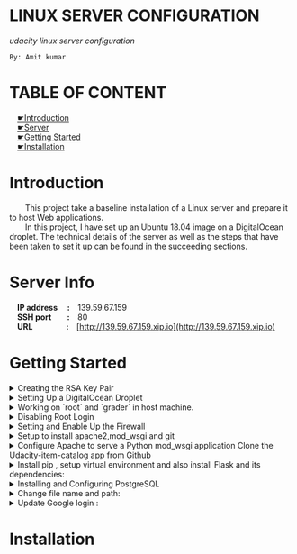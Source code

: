 # LINUX SERVER CONFIGURATION
*udacity linux server configuration*  
```
By: Amit kumar
```
# TABLE OF CONTENT
&emsp;[&#x261B;Introduction](#introduction)  
&emsp;[&#x261B;Server](#server-info)  
&emsp;[&#x261B;Getting Started](#getting-started)  
&emsp;[&#x261B;Installation](#installation)

# Introduction
&emsp;&emsp;This project take a baseline installation of a Linux server and prepare it to host Web applications.  
&emsp;&emsp;In this project, I have set up an Ubuntu 18.04 image on a DigitalOcean droplet. The technical details of the server as well as the steps that have been taken to set it up can be found in the succeeding sections.
# Server Info
&emsp;**IP address&emsp;&nbsp;:**&emsp;139.59.67.159  
&emsp;**SSH port&emsp;&emsp;:**&emsp;80  
&emsp;**URL&emsp;&emsp;&emsp;&emsp;&nbsp;:**&emsp;[http://139.59.67.159.xip.io](http://139.59.67.159.xip.io)  
# Getting Started
<details>
<summary>Creating the RSA Key Pair</summary>

+ make directory and move:  
  ```console
   $ mkdir ~/.ssh
   $ cd ~/.ssh
   ```
+ To generate a key pair, run the following command:  
  ```console
   $ ssh-keygen
   ```
+ The whole process would look like this:
  ```
  Generating public/private rsa key pair.
  Enter file in which to save the key (/c/Users/GANAVI-PC/.ssh/id_rsa): item
  Enter passphrase (empty for no passphrase):
  Enter same passphrase again:
  Your identification has been saved in item.
  Your public key has been saved in item.pub.
  The key fingerprint is:
  SHA256:GgXdnbdJ7h6vfYt0Q9OmhfQN1R7oL8Axu+cn1TSmwgk
  ```

</details>

<details>
<summary>Setting Up a DigitalOcean Droplet</summary>

+ Log in or create an account on [DigtalOcean](https://cloud.digitalocean.com/login).
+ Go to the Dashboard, and click **Create Droplet**.
+ Choose **Ubuntu 18.04 x64** image from the list of given images.
+ Choose a preferred size. In this project, I have chosen the **1GB/1 vCPU/25GB** configuration.
+ In the section **Add Your SSH Keys**, paste the content of your public key, `item.pub`:
+ Click **Create** to create the droplet. This will take some time to complete. After the droplet has been created successfully, a public IP address will be assigned. In this project, the public IPv4 address that I have been assigned is `139.59.67.159`.

</details>

<details>
<summary>Working on `root` and `grader` in host machine.</summary>

+ you can now log into the server as `root`
  ```console
  ssh root@139.59.67.159
  ```
+ Updating the System
  ```
  # apt update && apt upgrade
  ```
+ Open the `/etc/ssh/sshd_config` file with `nano` or any other text editor of your choice:
  ```
   # nano /etc/ssh/sshd_config
   ```
+ Restart the SSH server to reflect those changes:
   ```
   # service ssh restart
   ```
+ To configure the timezone to use UTC, run the following command:
  ```
  # dpkg-reconfigure tzdata
  ```
+ Creating the User `grader`
  ```
  # adduser grader
  ```
+ Adding `grader` to the Group `sudo`
  ```
  # usermod -aG sudo grader
  ```
+ Run the following command also to eliminate errors.
  ```
  $ sudo nano /etc/sudoers.d/grader
  ```
  then add ```grader ALL=(ALL:ALL) ALL``` to the file then save and quit.
+ log into the account of the user `grader` from your virtual server:
  ```
  # su - grader
  ```
+ Now enter the following commands to allow SSH access to the user `grader`:
  ```
  $ mkdir .ssh
  $ chmod 700 .ssh
  $ touch .ssh/authorized_keys
  $ nano .ssh/authorized_keys
  ```
  after paste public key from ~/.ssh/item.public
+ restrict the access for other users
  ```
  $ chmod 644 authorized_keys
  ```

</details>

<details>
<summary>Disabling Root Login</summary>

+ Run following command:
  ```
  $ exit
  $ $ ssh root@139.59.67.159 -p 2200
  # nano /etc/ssh/sshd_config
  # service ssh restart
  ```

</details>

<details>
<summary>Setting and Enable Up the Firewall</summary>

+ Run following command:
  ```
  # sudo ufw allow 2200/tcp
  # sudo ufw allow 80/tcp
  # sudo ufw allow 123/udp
  # sudo ufw enable
  ```

</details>

<details>
<summary>Setup to install apache2,mod_wsgi and git</summary>

+ Run following command:
  ```
  $ sudo apt-get update
  $ sudo apt-get install apache2
  $ sudo apt-get install libapache2-mod-wsgi python-dev
  $ sudo a2enmod wsgi
  $ sudo service apache2 start
  $ sudo apt-get install git
  ```

</details>

<details>
<summary>Configure Apache to serve a Python mod_wsgi application
Clone the Udacity-item-catalog app from Github</summary>

+ Run following command:
  ```
  $ cd /var/www
  $ sudo mkdir catalog
  $ sudo chown -R grader:grader catalog
  $ cd catalog
  $ git clone https://github.com/Amit2197/Linux-sever-configuration.git
  ```
+ To make .git directory is not publicly accessible via a browser, create a .htaccess file in the .git folder and put the following in this file:
  ```
  RedirectMatch 404 /\.git
  ```

</details>

<details>
<summary>Install pip , setup virtual environment and also install Flask and its dependencies:</summary>

+ Run following command:
  ```
  $ sudo apt-get install python-pip
  $ sudo pip install virtualenv
  $ sudo virtualenv venv
  $ source venv/bin/activate(Rest of the commands should be excecuted in the virtual environment)
  $ sudo chmod -R 777 venv
  $ sudo pip install -r catalog/requirements.txt
  ```

+ Install Python's PostgreSQL adapter psycopg2:
  ```
  $ sudo apt-get install python-psycopg2
  ```

+ Configure and Enable a New Virtual Host
  ```
  $ sudo nano /etc/apache2/sites-available/catalog.conf
  ```
+ Add the following content:
  ```
  <VirtualHost *:80>
    ServerName 139.59.67.159
    ServerAlias 139.59.67.159.xip.io
    ServerAdmin grader@139.59.67.159
    WSGIDaemonProcess catalog python-path=/var/www/catalog:/var/www/catalog/venv/lib/python2.7/site-packages
    WSGIProcessGroup catalog
    WSGIScriptAlias / /var/www/catalog/catalog.wsgi
    <Directory /var/www/catalog/Item_Catalog_Application/>
        Order allow,deny
        Allow from all
    </Directory>
    Alias /static /var/www/catalog/Item_Catalog_Application/static
    <Directory /var/www/catalog/Item_Catalog_Application/static/>
       Order allow,deny
       Allow from all
    </Directory>
    ErrorLog ${APACHE_LOG_DIR}/error.log
    LogLevel warn
    CustomLog ${APACHE_LOG_DIR}/access.log combined
  </VirtualHost>
  ```
+ Enable the new virtual host:
  ```
  $ sudo a2ensite catalog
  ```
+ Create and configure the .wsgi File
  ```
  $ cd /var/www/catalog/
  $ sudo nano catalog.wsgi
  ```

+ Add the following content:
  ```
  import sys
  import logging
  logging.basicConfig(stream=sys.stderr)
  sys.path.insert(0, "/var/www/catalog/")
  from Item_Catalog_Application import app as application
  application.secret_key = 'secret'
  ```

</details>

<details>
<summary>Installing and Configuring PostgreSQL</summary>

+ Install some necessary Python packages for working with PostgreSQL:
  ```
  $ sudo apt-get install libpq-dev python-dev.
  ```

+ Install PostgreSQL:
  ```
  $ sudo apt-get install postgresql postgresql-contrib
  ```

+ connect to the database by using postgres username with:
  ```
  $ sudo -u postgres psql
  ```

+ Create a new user called 'catalog' with his password:
  ```
  # CREATE USER catalog WITH PASSWORD 'catalog';
  ```
+ Give catalog user the CREATEDB permission:
  ```
  # ALTER USER catalog CREATEDB;
  ```
+ Create the 'catalog' database owned by catalog user:
  ```
  # CREATE DATABASE catalog WITH OWNER catalog;
  ```
+ Connect to the database:
  ```
  # \c catalog
  ```
+ Revoke all the rights:
  ```
  # REVOKE ALL ON SCHEMA public FROM public;
  ```
+ Lock down the permissions to only let catalog role create tables:``` # GRANT ALL ON SCHEMA public TO catalog;```
+ Log out from PostgreSQL:
```
# \q
```
+ Edit the moredata.py and database.py file:
+ Change engine = create_engine('sqlite:///menu.db') to engine = create_engine('postgresql://catalog:catalog@localhost/catalog')
</details>

<details>
<summary>Change file name and path:</summary>

+ change file name application.py to &#95;&#95;init&#95;&#95;.py
+ change path client_secrets.json to /var/www/catalo/Item_Catalog_Application/client_secrets.json in &#95;&#95;init&#95;&#95;.py

</details>

<details>
<summary> Update Google login :</summary>

+ Go to Google Dev Console
+ Sign up or Login if prompted
+ Go to Credentials
+ Select Create Crendentials > OAuth Client ID
+ Select Web application
+ Enter name 'Item-Catalog'
+ Authorized JavaScript origins = 'http://139.59.67.159.xip.io'
+ Authorized redirect URIs = 'http://139.59.67.159.xip.io/login' && 'http://139.59.67.159.xip.io/gconnect'
+ Select Create
+ Copy the Client ID and paste it into the data-clientid in login.html
+ On the Dev Console Select Download JSON
+ Rename JSON file to client_secrets.json
+ Place JSON file in Item_Catalog_Application directory that you cloned from here.

</details>

# Installation
